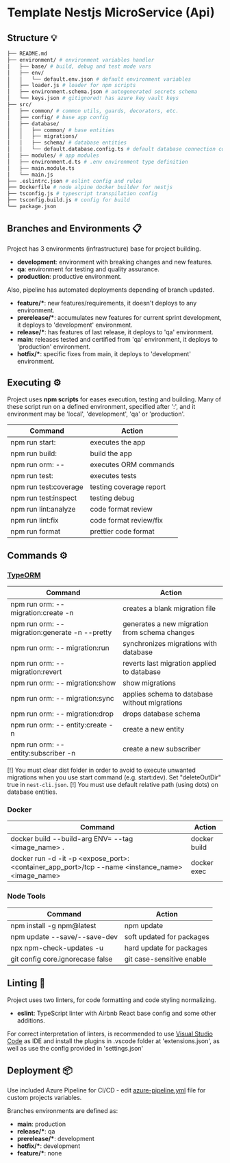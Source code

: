 # Template Nestjs MicroService (Api)

## Structure 💡

```bash
├── README.md
├── environment/ # environment variables handler
│   ├── base/ # build, debug and test mode vars
│   ├── env/
│   │   └── default.env.json # default environment variables
│   ├── loader.js # loader for npm scripts
│   ├── environment.schema.json # autogenerated secrets schema
│   └── keys.json # gitignored! has azure key vault keys
├── src/
│   ├── common/ # common utils, guards, decorators, etc.
│   ├── config/ # base app config
│   ├── database/
│   │   ├── common/ # base entities
│   │   ├── migrations/
│   │   ├── schema/ # database entities
│   │   └── default.database.config.ts # default database connection config
│   ├── modules/ # app modules
│   ├── environment.d.ts # .env environment type definition
│   ├── main.module.ts
│   └── main.js
├── .eslintrc.json # eslint config and rules
├── Dockerfile # node alpine docker builder for nestjs
├── tsconfig.js # typescript transpilation config
├── tsconfig.build.js # config for build
└── package.json
```

## Branches and Environments 📋

Project has 3 environments (infrastructure) base for project building.

-   **development**: environment with breaking changes and new features.
-   **qa**: environment for testing and quality assurance.
-   **production**: productive environment.

Also, pipeline has automated deployments depending of branch updated.

-   **feature/\***: new features/requirements, it doesn't deploys to any environment.
-   **prerelease/\***: accumulates new features for current sprint development, it deploys to 'development' environment.
-   **release/\***: has features of last release, it deploys to 'qa' environment.
-   **main**: releases tested and certified from 'qa' environment, it deploys to 'production' environment.
-   **hotfix/\***: specific fixes from main, it deploys to 'development' environment.

## Executing ⚙️

Project uses **npm scripts** for eases execution, testing and building.
Many of these script run on a defined environment, specified after ':', and
it environment may be 'local', 'development', 'qa' or 'production'.

| Command                    | Action                  |
| -------------------------- | ----------------------- |
| npm run start:<env>        | executes the app        |
| npm run build:<env>        | build the app           |
| npm run orm:<env> -- <cmd> | executes ORM commands   |
| npm run test:<env>         | executes tests          |
| npm run test:coverage      | testing coverage report |
| npm run test:inspect       | testing debug           |
| npm run lint:analyze       | code format review      |
| npm run lint:fix           | code format review/fix  |
| npm run format             | prettier code format    |

## Commands ⚙️

### [TypeORM](https://typeorm.io/#/using-cli)

| Command                                                             | Action                                        |
| ------------------------------------------------------------------- | --------------------------------------------- |
| npm run orm:<env> -- migration:create -n <migrationName>            | creates a blank migration file                |
| npm run orm:<env> -- migration:generate -n <migrationName> --pretty | generates a new migration from schema changes |
| npm run orm:<env> -- migration:run                                  | synchronizes migrations with database         |
| npm run orm:<env> -- migration:revert                               | reverts last migration applied to database    |
| npm run orm:<env> -- migration:show                                 | show migrations                               |
| npm run orm:<env> -- migration:sync                                 | applies schema to database without migrations |
| npm run orm:<env> -- migration:drop                                 | drops database schema                         |
| npm run orm:<env> -- entity:create -n <EntityName>                  | create a new entity                           |
| npm run orm:<env> -- entity:subscriber -n <SubscriberName>          | create a new subscriber                       |

[!] You must clear dist folder in order to avoid to execute unwanted
migrations when you use start command (e.g. start:dev).
Set "deleteOutDir" true in `nest-cli.json`.
[!] You must use default relative path (using dots) on database entities.

### Docker

| Command                                                                                         | Action       |
| ----------------------------------------------------------------------------------------------- | ------------ |
| docker build --build-arg ENV=<env> --tag <image_name> .                                         | docker build |
| docker run -d -it -p <expose_port>:<container_app_port>/tcp --name <instance_name> <image_name> | docker exec  |

### Node Tools

| Command                          | Action                    |
| -------------------------------- | ------------------------- |
| npm install -g npm@latest        | npm update                |
| npm update --save/--save-dev     | soft updated for packages |
| npx npm-check-updates -u         | hard update for packages  |
| git config core.ignorecase false | git case-sensitive enable |

## Linting 🧿

Project uses two linters, for code formatting and code styling normalizing.

-   **eslint**: TypeScript linter with Airbnb React base config and some other additions.

For correct interpretation of linters, is recommended to use [Visual Studio Code](https://code.visualstudio.com/) as IDE and install the plugins in .vscode folder at 'extensions.json', as well as use the config provided in 'settings.json'

## Deployment 📦

Use included Azure Pipeline for CI/CD - edit [azure-pipeline.yml](azure-pipeline.yml) file for custom projects variables.

Branches environments are defined as:

-   **main**: production
-   **release/\***: qa
-   **prerelease/\***: development
-   **hotfix/\***: development
-   **feature/\***: none
